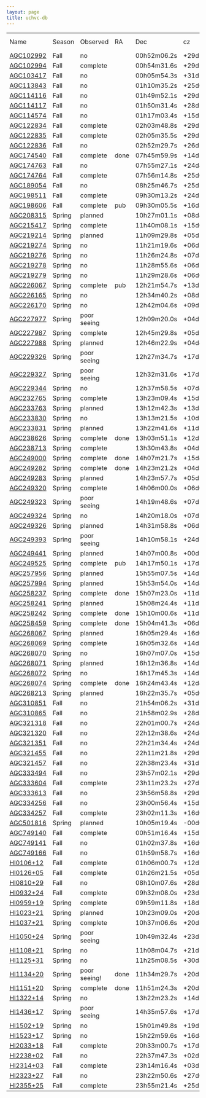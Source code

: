 ```yaml
---
layout: page
title: uchvc-db
--- 
```

<table>
<tr><td>Name</td><td>Season</td><td>Observed</td><td>RA</td><td>Dec</td><td>cz</td><td>abar</td><td>log MHI</td><td>log NHI</td></tr>
<tr class="notobs"><td><a href="/uchvc-db/agc102992">AGC102992</a></td><td>Fall</td><td>no</td><td></td><td>00h52m06.2s</td><td>+29d12m04s</td><td> -177</td><td>15.49</td><td> 5.48</td><td> 18.37</td></tr>
<tr class="yesobs"><td><a href="/uchvc-db/agc102994">AGC102994</a></td><td>Fall</td><td>complete</td><td></td><td>00h54m31.6s</td><td>+29d24m02s</td><td> -290</td><td> 5.48</td><td> 5.20</td><td> 18.99</td></tr>
<tr class="notobs"><td><a href="/uchvc-db/agc103417">AGC103417</a></td><td>Fall</td><td>no</td><td></td><td>00h05m54.3s</td><td>+31d20m14s</td><td> -128</td><td>20.12</td><td> 5.74</td><td> 18.40</td></tr>
<tr class="notobs"><td><a href="/uchvc-db/agc113843">AGC113843</a></td><td>Fall</td><td>no</td><td></td><td>01h10m35.2s</td><td>+25d06m01s</td><td>   84</td><td>11.66</td><td> 5.36</td><td> 18.49</td></tr>
<tr class="notobs"><td><a href="/uchvc-db/agc114116">AGC114116</a></td><td>Fall</td><td>no</td><td></td><td>01h49m52.1s</td><td>+29d26m00s</td><td> -325</td><td>21.54</td><td> 5.97</td><td> 18.57</td></tr>
<tr class="notobs"><td><a href="/uchvc-db/agc114117">AGC114117</a></td><td>Fall</td><td>no</td><td></td><td>01h50m31.4s</td><td>+28d22m59s</td><td> -317</td><td>15.72</td><td> 6.02</td><td> 18.90</td></tr>
<tr class="notobs"><td><a href="/uchvc-db/agc114574">AGC114574</a></td><td>Fall</td><td>no</td><td></td><td>01h17m03.4s</td><td>+15d55m48s</td><td> -273</td><td> 7.75</td><td> 5.22</td><td> 18.71</td></tr>
<tr class="yesobs"><td><a href="/uchvc-db/agc122834">AGC122834</a></td><td>Fall</td><td>complete</td><td></td><td>02h03m48.8s</td><td>+29d13m13s</td><td>   49</td><td>10.58</td><td> 5.93</td><td> 19.15</td></tr>
<tr class="yesobs"><td><a href="/uchvc-db/agc122835">AGC122835</a></td><td>Fall</td><td>complete</td><td></td><td>02h05m35.5s</td><td>+29d13m56s</td><td>   29</td><td> 5.48</td><td> 5.46</td><td> 19.26</td></tr>
<tr class="notobs"><td><a href="/uchvc-db/agc122836">AGC122836</a></td><td>Fall</td><td>no</td><td></td><td>02h52m29.7s</td><td>+26d26m30s</td><td> -135</td><td>20.86</td><td> 6.21</td><td> 18.84</td></tr>
<tr class="yesobs"><td><a href="/uchvc-db/agc174540">AGC174540</a></td><td>Fall</td><td>complete</td><td>done</td><td>07h45m59.9s</td><td>+14d58m37s</td><td>  162</td><td> 7.75</td><td> 5.69</td><td> 19.18</td></tr>
<tr class="notobs"><td><a href="/uchvc-db/agc174763">AGC174763</a></td><td>Fall</td><td>no</td><td></td><td>07h55m27.1s</td><td>+24d41m43s</td><td>  156</td><td>13.27</td><td> 5.82</td><td> 18.85</td></tr>
<tr class="yesobs"><td><a href="/uchvc-db/agc174764">AGC174764</a></td><td>Fall</td><td>complete</td><td></td><td>07h56m14.8s</td><td>+25d09m00s</td><td>  175</td><td> 7.07</td><td> 5.19</td><td> 18.76</td></tr>
<tr class="notobs"><td><a href="/uchvc-db/agc189054">AGC189054</a></td><td>Fall</td><td>no</td><td></td><td>08h25m46.7s</td><td>+25d11m28s</td><td>  173</td><td>15.72</td><td> 5.62</td><td> 18.50</td></tr>
<tr class="yesobs"><td><a href="/uchvc-db/agc198511">AGC198511</a></td><td>Fall</td><td>complete</td><td></td><td>09h30m13.2s</td><td>+24d12m17s</td><td>  152</td><td> 6.93</td><td> 5.24</td><td> 18.83</td></tr>
<tr class="yesobs"><td><a href="/uchvc-db/agc198606">AGC198606</a></td><td>Fall</td><td>complete</td><td>pub</td><td>09h30m05.5s</td><td>+16d39m03s</td><td>   53</td><td> 9.00</td><td> 6.20</td><td> 19.56</td></tr>
<tr class="planobs"><td><a href="/uchvc-db/agc208315">AGC208315</a></td><td>Spring</td><td>planned</td><td></td><td>10h27m01.1s</td><td>+08d47m08s</td><td>  148</td><td>12.25</td><td> 6.07</td><td> 19.16</td></tr>
<tr class="yesobs"><td><a href="/uchvc-db/agc215417">AGC215417</a></td><td>Spring</td><td>complete</td><td></td><td>11h40m08.1s</td><td>+15d06m44s</td><td>  216</td><td> 9.49</td><td> 5.22</td><td> 18.54</td></tr>
<tr class="planobs"><td><a href="/uchvc-db/agc219214">AGC219214</a></td><td>Spring</td><td>planned</td><td></td><td>11h09m29.8s</td><td>+05d26m01s</td><td>  142</td><td> 5.29</td><td> 5.12</td><td> 18.94</td></tr>
<tr class="notobs"><td><a href="/uchvc-db/agc219274">AGC219274</a></td><td>Spring</td><td>no</td><td></td><td>11h21m19.6s</td><td>+06d21m32s</td><td>  143</td><td>20.49</td><td> 6.30</td><td> 18.95</td></tr>
<tr class="notobs"><td><a href="/uchvc-db/agc219276">AGC219276</a></td><td>Spring</td><td>no</td><td></td><td>11h26m24.8s</td><td>+07d39m15s</td><td>  149</td><td>12.96</td><td> 5.69</td><td> 18.74</td></tr>
<tr class="notobs"><td><a href="/uchvc-db/agc219278">AGC219278</a></td><td>Spring</td><td>no</td><td></td><td>11h28m55.6s</td><td>+06d25m29s</td><td>  182</td><td> 8.12</td><td> 5.33</td><td> 18.78</td></tr>
<tr class="notobs"><td><a href="/uchvc-db/agc219279">AGC219279</a></td><td>Spring</td><td>no</td><td></td><td>11h29m28.6s</td><td>+06d09m23s</td><td>  167</td><td>11.49</td><td> 5.55</td><td> 18.70</td></tr>
<tr class="yesobs"><td><a href="/uchvc-db/agc226067">AGC226067</a></td><td>Spring</td><td>complete</td><td>pub</td><td>12h21m54.7s</td><td>+13d28m10s</td><td> -128</td><td> 4.47</td><td> 5.34</td><td> 19.31</td></tr>
<tr class="notobs"><td><a href="/uchvc-db/agc226165">AGC226165</a></td><td>Spring</td><td>no</td><td></td><td>12h34m40.2s</td><td>+08d24m08s</td><td>  200</td><td> 7.75</td><td> 5.33</td><td> 18.82</td></tr>
<tr class="notobs"><td><a href="/uchvc-db/agc226170">AGC226170</a></td><td>Spring</td><td>no</td><td></td><td>12h42m04.6s</td><td>+09d54m05s</td><td>  220</td><td>12.96</td><td> 5.44</td><td> 18.49</td></tr>
<tr class="poorobs"><td><a href="/uchvc-db/agc227977">AGC227977</a></td><td>Spring</td><td>poor seeing</td><td></td><td>12h09m20.0s</td><td>+04d23m30s</td><td> -142</td><td> 5.29</td><td> 5.03</td><td> 18.85</td></tr>
<tr class="yesobs"><td><a href="/uchvc-db/agc227987">AGC227987</a></td><td>Spring</td><td>complete</td><td></td><td>12h45m29.8s</td><td>+05d20m23s</td><td>  265</td><td>12.00</td><td> 6.12</td><td> 19.23</td></tr>
<tr class="planobs"><td><a href="/uchvc-db/agc227988">AGC227988</a></td><td>Spring</td><td>planned</td><td></td><td>12h46m22.9s</td><td>+04d48m42s</td><td>  321</td><td> 5.00</td><td> 5.10</td><td> 18.97</td></tr>
<tr class="poorobs"><td><a href="/uchvc-db/agc229326">AGC229326</a></td><td>Spring</td><td>poor seeing</td><td></td><td>12h27m34.7s</td><td>+17d38m23s</td><td>  242</td><td> 8.00</td><td> 5.30</td><td> 18.76</td></tr>
<tr class="poorobs"><td><a href="/uchvc-db/agc229327">AGC229327</a></td><td>Spring</td><td>poor seeing</td><td></td><td>12h32m31.6s</td><td>+17d57m21s</td><td>  249</td><td>11.00</td><td> 5.30</td><td> 18.49</td></tr>
<tr class="notobs"><td><a href="/uchvc-db/agc229344">AGC229344</a></td><td>Spring</td><td>no</td><td></td><td>12h37m58.5s</td><td>+07d48m49s</td><td>  154</td><td>15.43</td><td> 5.59</td><td> 18.48</td></tr>
<tr class="yesobs"><td><a href="/uchvc-db/agc232765">AGC232765</a></td><td>Spring</td><td>complete</td><td></td><td>13h23m09.4s</td><td>+15d11m17s</td><td>  105</td><td> 5.00</td><td> 5.50</td><td> 19.37</td></tr>
<tr class="planobs"><td><a href="/uchvc-db/agc233763">AGC233763</a></td><td>Spring</td><td>planned</td><td></td><td>13h12m42.3s</td><td>+13d30m46s</td><td>  127</td><td> 5.92</td><td> 5.35</td><td> 19.08</td></tr>
<tr class="notobs"><td><a href="/uchvc-db/agc233830">AGC233830</a></td><td>Spring</td><td>no</td><td></td><td>13h13m21.5s</td><td>+10d12m57s</td><td>  177</td><td>18.33</td><td> 5.60</td><td> 18.34</td></tr>
<tr class="planobs"><td><a href="/uchvc-db/agc233831">AGC233831</a></td><td>Spring</td><td>planned</td><td></td><td>13h22m41.6s</td><td>+11d52m31s</td><td>  124</td><td> 4.24</td><td> 5.17</td><td> 19.19</td></tr>
<tr class="yesobs"><td><a href="/uchvc-db/agc238626">AGC238626</a></td><td>Spring</td><td>complete</td><td>done</td><td>13h03m51.1s</td><td>+12d12m23s</td><td>  211</td><td> 4.00</td><td> 4.90</td><td> 18.97</td></tr>
<tr class="yesobs"><td><a href="/uchvc-db/agc238713">AGC238713</a></td><td>Spring</td><td>complete</td><td></td><td>13h30m43.8s</td><td>+04d13m38s</td><td>  308</td><td>10.95</td><td> 5.47</td><td> 18.66</td></tr>
<tr class="yesobs"><td><a href="/uchvc-db/agc249000">AGC249000</a></td><td>Spring</td><td>complete</td><td>done</td><td>14h07m21.7s</td><td>+15d45m26s</td><td>   66</td><td> 9.00</td><td> 5.60</td><td> 18.96</td></tr>
<tr class="yesobs"><td><a href="/uchvc-db/agc249282">AGC249282</a></td><td>Spring</td><td>complete</td><td>done</td><td>14h23m21.2s</td><td>+04d34m37s</td><td>  203</td><td> 5.92</td><td> 5.53</td><td> 19.26</td></tr>
<tr class="planobs"><td><a href="/uchvc-db/agc249283">AGC249283</a></td><td>Spring</td><td>planned</td><td></td><td>14h23m57.7s</td><td>+05d23m40s</td><td>  252</td><td>13.27</td><td> 5.42</td><td> 18.45</td></tr>
<tr class="yesobs"><td><a href="/uchvc-db/agc249320">AGC249320</a></td><td>Spring</td><td>complete</td><td></td><td>14h06m00.0s</td><td>+06d07m36s</td><td>   59</td><td> 5.00</td><td> 5.30</td><td> 19.17</td></tr>
<tr class="poorobs"><td><a href="/uchvc-db/agc249323">AGC249323</a></td><td>Spring</td><td>poor seeing</td><td></td><td>14h19m48.6s</td><td>+07d11m15s</td><td>  246</td><td>10.82</td><td> 5.50</td><td> 18.70</td></tr>
<tr class="notobs"><td><a href="/uchvc-db/agc249324">AGC249324</a></td><td>Spring</td><td>no</td><td></td><td>14h20m18.0s</td><td>+07d23m33s</td><td> -146</td><td> 8.00</td><td> 5.40</td><td> 18.86</td></tr>
<tr class="planobs"><td><a href="/uchvc-db/agc249326">AGC249326</a></td><td>Spring</td><td>planned</td><td></td><td>14h31m58.8s</td><td>+06d35m20s</td><td>  136</td><td> 5.48</td><td> 5.22</td><td> 19.01</td></tr>
<tr class="poorobs"><td><a href="/uchvc-db/agc249393">AGC249393</a></td><td>Spring</td><td>poor seeing</td><td></td><td>14h10m58.1s</td><td>+24d12m04s</td><td> -157</td><td>11.62</td><td> 5.42</td><td> 18.56</td></tr>
<tr class="planobs"><td><a href="/uchvc-db/agc249441">AGC249441</a></td><td>Spring</td><td>planned</td><td></td><td>14h07m00.8s</td><td>+00d13m23s</td><td> -131</td><td> 8.00</td><td> 5.20</td><td> 18.66</td></tr>
<tr class="yesobs"><td><a href="/uchvc-db/agc249525">AGC249525</a></td><td>Spring</td><td>complete</td><td>pub</td><td>14h17m50.1s</td><td>+17d32m52s</td><td>   48</td><td> 9.00</td><td> 6.20</td><td> 19.56</td></tr>
<tr class="planobs"><td><a href="/uchvc-db/agc257956">AGC257956</a></td><td>Spring</td><td>planned</td><td></td><td>15h55m07.5s</td><td>+14d29m29s</td><td>  144</td><td> 6.93</td><td> 5.56</td><td> 19.15</td></tr>
<tr class="planobs"><td><a href="/uchvc-db/agc257994">AGC257994</a></td><td>Spring</td><td>planned</td><td></td><td>15h53m54.0s</td><td>+14d41m48s</td><td>  146</td><td> 9.17</td><td> 5.68</td><td> 19.03</td></tr>
<tr class="yesobs"><td><a href="/uchvc-db/agc258237">AGC258237</a></td><td>Spring</td><td>complete</td><td>done</td><td>15h07m23.0s</td><td>+11d32m56s</td><td>  155</td><td> 7.07</td><td> 5.50</td><td> 19.07</td></tr>
<tr class="planobs"><td><a href="/uchvc-db/agc258241">AGC258241</a></td><td>Spring</td><td>planned</td><td></td><td>15h08m24.4s</td><td>+11d24m22s</td><td>  164</td><td>10.25</td><td> 5.37</td><td> 18.62</td></tr>
<tr class="yesobs"><td><a href="/uchvc-db/agc258242">AGC258242</a></td><td>Spring</td><td>complete</td><td>done</td><td>15h10m00.6s</td><td>+11d11m27s</td><td>  207</td><td> 7.35</td><td> 5.22</td><td> 18.76</td></tr>
<tr class="yesobs"><td><a href="/uchvc-db/agc258459">AGC258459</a></td><td>Spring</td><td>complete</td><td>done</td><td>15h04m41.3s</td><td>+06d12m59s</td><td>  149</td><td>10.49</td><td> 5.50</td><td> 18.73</td></tr>
<tr class="planobs"><td><a href="/uchvc-db/agc268067">AGC268067</a></td><td>Spring</td><td>planned</td><td></td><td>16h05m29.4s</td><td>+16d09m12s</td><td>  158</td><td> 7.75</td><td> 5.65</td><td> 19.14</td></tr>
<tr class="yesobs"><td><a href="/uchvc-db/agc268069">AGC268069</a></td><td>Spring</td><td>complete</td><td></td><td>16h05m32.6s</td><td>+14d59m20s</td><td>  132</td><td> 7.07</td><td> 5.43</td><td> 19.00</td></tr>
<tr class="notobs"><td><a href="/uchvc-db/agc268070">AGC268070</a></td><td>Spring</td><td>no</td><td></td><td>16h07m07.0s</td><td>+15d08m31s</td><td>  160</td><td>12.37</td><td> 5.54</td><td> 18.63</td></tr>
<tr class="planobs"><td><a href="/uchvc-db/agc268071">AGC268071</a></td><td>Spring</td><td>planned</td><td></td><td>16h12m36.8s</td><td>+14d12m26s</td><td>  109</td><td> 9.17</td><td> 5.80</td><td> 19.15</td></tr>
<tr class="notobs"><td><a href="/uchvc-db/agc268072">AGC268072</a></td><td>Spring</td><td>no</td><td></td><td>16h17m45.3s</td><td>+14d10m36s</td><td>  108</td><td>12.00</td><td> 5.87</td><td> 18.98</td></tr>
<tr class="yesobs"><td><a href="/uchvc-db/agc268074">AGC268074</a></td><td>Spring</td><td>complete</td><td>done</td><td>16h24m43.4s</td><td>+12d44m12s</td><td>  107</td><td> 9.95</td><td> 5.48</td><td> 18.75</td></tr>
<tr class="planobs"><td><a href="/uchvc-db/agc268213">AGC268213</a></td><td>Spring</td><td>planned</td><td></td><td>16h22m35.7s</td><td>+05d08m48s</td><td> -139</td><td>10.95</td><td> 5.82</td><td> 19.01</td></tr>
<tr class="notobs"><td><a href="/uchvc-db/agc310851">AGC310851</a></td><td>Fall</td><td>no</td><td></td><td>21h54m06.2s</td><td>+31d12m49s</td><td> -324</td><td>19.08</td><td> 5.79</td><td> 18.50</td></tr>
<tr class="notobs"><td><a href="/uchvc-db/agc310865">AGC310865</a></td><td>Fall</td><td>no</td><td></td><td>21h58m02.9s</td><td>+28d37m35s</td><td> -439</td><td> 8.49</td><td> 5.37</td><td> 18.78</td></tr>
<tr class="notobs"><td><a href="/uchvc-db/agc321318">AGC321318</a></td><td>Fall</td><td>no</td><td></td><td>22h01m00.7s</td><td>+24d44m04s</td><td> -345</td><td>12.73</td><td> 5.54</td><td> 18.60</td></tr>
<tr class="notobs"><td><a href="/uchvc-db/agc321320">AGC321320</a></td><td>Fall</td><td>no</td><td></td><td>22h12m38.6s</td><td>+24d43m11s</td><td> -302</td><td> 9.49</td><td> 5.49</td><td> 18.81</td></tr>
<tr class="notobs"><td><a href="/uchvc-db/agc321351">AGC321351</a></td><td>Fall</td><td>no</td><td></td><td>22h21m34.4s</td><td>+24d36m38s</td><td> -341</td><td>11.96</td><td> 5.39</td><td> 18.51</td></tr>
<tr class="notobs"><td><a href="/uchvc-db/agc321455">AGC321455</a></td><td>Fall</td><td>no</td><td></td><td>22h11m21.8s</td><td>+29d54m02s</td><td> -288</td><td> 9.54</td><td> 5.62</td><td> 18.93</td></tr>
<tr class="notobs"><td><a href="/uchvc-db/agc321457">AGC321457</a></td><td>Fall</td><td>no</td><td></td><td>22h38m23.4s</td><td>+31d52m57s</td><td> -321</td><td>13.08</td><td> 5.60</td><td> 18.64</td></tr>
<tr class="notobs"><td><a href="/uchvc-db/agc333494">AGC333494</a></td><td>Fall</td><td>no</td><td></td><td>23h57m02.1s</td><td>+29d48m46s</td><td> -329</td><td> 9.17</td><td> 5.63</td><td> 18.98</td></tr>
<tr class="yesobs"><td><a href="/uchvc-db/agc333604">AGC333604</a></td><td>Fall</td><td>complete</td><td></td><td>23h11m23.2s</td><td>+27d56m45s</td><td>   66</td><td> 7.94</td><td> 5.61</td><td> 19.08</td></tr>
<tr class="notobs"><td><a href="/uchvc-db/agc333613">AGC333613</a></td><td>Fall</td><td>no</td><td></td><td>23h56m58.8s</td><td>+29d32m35s</td><td> -333</td><td> 8.06</td><td> 5.11</td><td> 18.57</td></tr>
<tr class="notobs"><td><a href="/uchvc-db/agc334256">AGC334256</a></td><td>Fall</td><td>no</td><td></td><td>23h00m56.4s</td><td>+15d20m14s</td><td> -461</td><td> 9.38</td><td> 5.57</td><td> 18.90</td></tr>
<tr class="yesobs"><td><a href="/uchvc-db/agc334257">AGC334257</a></td><td>Fall</td><td>complete</td><td></td><td>23h02m11.3s</td><td>+16d00m48s</td><td> -452</td><td> 6.93</td><td> 5.20</td><td> 18.79</td></tr>
<tr class="planobs"><td><a href="/uchvc-db/agc501816">AGC501816</a></td><td>Spring</td><td>planned</td><td></td><td>10h05m19.4s</td><td>-00d02m26s</td><td>  109</td><td> 7.00</td><td> 5.60</td><td> 19.18</td></tr>
<tr class="yesobs"><td><a href="/uchvc-db/agc749140">AGC749140</a></td><td>Fall</td><td>complete</td><td></td><td>00h51m16.4s</td><td>+15d11m11s</td><td>   52</td><td> 5.92</td><td> 5.50</td><td> 19.22</td></tr>
<tr class="notobs"><td><a href="/uchvc-db/agc749141">AGC749141</a></td><td>Fall</td><td>no</td><td></td><td>01h02m37.8s</td><td>+16d07m52s</td><td> -308</td><td> 8.94</td><td> 5.28</td><td> 18.65</td></tr>
<tr class="notobs"><td><a href="/uchvc-db/agc749166">AGC749166</a></td><td>Fall</td><td>no</td><td></td><td>01h59m58.7s</td><td>+16d05m25s</td><td>   49</td><td> 9.49</td><td> 5.66</td><td> 18.97</td></tr>
<tr class="yesobs"><td><a href="/uchvc-db/hi0106+12">HI0106+12</a></td><td>Fall</td><td>complete</td><td></td><td>01h06m00.7s</td><td>+12d26m57s</td><td>   84</td><td> 6.00</td><td> 5.36</td><td> 19.07</td></tr>
<tr class="yesobs"><td><a href="/uchvc-db/hi0126+05">HI0126+05</a></td><td>Fall</td><td>complete</td><td></td><td>01h26m21.5s</td><td>+05d23m08s</td><td>   59</td><td> 8.12</td><td> 6.06</td><td> 19.51</td></tr>
<tr class="notobs"><td><a href="/uchvc-db/hi0810+29">HI0810+29</a></td><td>Fall</td><td>no</td><td></td><td>08h10m07.6s</td><td>+28d58m35s</td><td>  181</td><td> 9.00</td><td> 5.30</td><td> 18.66</td></tr>
<tr class="yesobs"><td><a href="/uchvc-db/hi0932+24">HI0932+24</a></td><td>Fall</td><td>complete</td><td></td><td>09h32m08.0s</td><td>+23d37m52s</td><td>  178</td><td>10.00</td><td> 5.30</td><td> 18.57</td></tr>
<tr class="yesobs"><td><a href="/uchvc-db/hi0959+19">HI0959+19</a></td><td>Spring</td><td>complete</td><td></td><td>09h59m11.8s</td><td>+18d55m35s</td><td>   84</td><td>16.00</td><td> 6.00</td><td> 18.86</td></tr>
<tr class="planobs"><td><a href="/uchvc-db/hi1023+21">HI1023+21</a></td><td>Spring</td><td>planned</td><td></td><td>10h23m09.0s</td><td>+20d40m59s</td><td>  -60</td><td> 8.00</td><td> 5.60</td><td> 19.06</td></tr>
<tr class="yesobs"><td><a href="/uchvc-db/hi1037+21">HI1037+21</a></td><td>Spring</td><td>complete</td><td></td><td>10h37m06.6s</td><td>+20d30m58s</td><td>   98</td><td>11.00</td><td> 5.80</td><td> 18.99</td></tr>
<tr class="poorobs"><td><a href="/uchvc-db/hi1050+24">HI1050+24</a></td><td>Spring</td><td>poor seeing</td><td></td><td>10h49m32.4s</td><td>+23d56m38s</td><td>   65</td><td>13.00</td><td> 6.00</td><td> 19.04</td></tr>
<tr class="notobs"><td><a href="/uchvc-db/hi1108+21">HI1108+21</a></td><td>Spring</td><td>no</td><td></td><td>11h08m04.7s</td><td>+21d14m14s</td><td>  127</td><td>14.00</td><td> 5.70</td><td> 18.68</td></tr>
<tr class="notobs"><td><a href="/uchvc-db/hi1125+31">HI1125+31</a></td><td>Spring</td><td>no</td><td></td><td>11h25m08.5s</td><td>+30d31m30s</td><td>   90</td><td>11.00</td><td> 5.40</td><td> 18.59</td></tr>
<tr class="poorobs"><td><a href="/uchvc-db/hi1134+20">HI1134+20</a></td><td>Spring</td><td>poor seeing!</td><td>done</td><td>11h34m29.7s</td><td>+20d12m49s</td><td>   74</td><td> 7.00</td><td> 5.30</td><td> 18.88</td></tr>
<tr class="yesobs"><td><a href="/uchvc-db/hi1151+20">HI1151+20</a></td><td>Spring</td><td>complete</td><td>done</td><td>11h51m24.3s</td><td>+20d32m20s</td><td>  192</td><td> 8.00</td><td> 5.30</td><td> 18.76</td></tr>
<tr class="notobs"><td><a href="/uchvc-db/hi1322+14">HI1322+14</a></td><td>Spring</td><td>no</td><td></td><td>13h22m23.2s</td><td>+14d14m08s</td><td>  109</td><td> 8.00</td><td> 5.20</td><td> 18.66</td></tr>
<tr class="poorobs"><td><a href="/uchvc-db/hi1436+17">HI1436+17</a></td><td>Spring</td><td>poor seeing</td><td></td><td>14h35m57.6s</td><td>+17d10m04s</td><td>   30</td><td> 8.00</td><td> 5.60</td><td> 19.06</td></tr>
<tr class="notobs"><td><a href="/uchvc-db/hi1502+19">HI1502+19</a></td><td>Spring</td><td>no</td><td></td><td>15h01m49.8s</td><td>+19d27m01s</td><td>   27</td><td> 9.00</td><td> 5.60</td><td> 18.96</td></tr>
<tr class="notobs"><td><a href="/uchvc-db/hi1523+17">HI1523+17</a></td><td>Spring</td><td>no</td><td></td><td>15h22m59.6s</td><td>+16d42m02s</td><td>    5</td><td> 9.00</td><td> 5.60</td><td> 18.96</td></tr>
<tr class="yesobs"><td><a href="/uchvc-db/hi2033+18">HI2033+18</a></td><td>Fall</td><td>complete</td><td></td><td>20h33m00.7s</td><td>+17d35m00s</td><td>   37</td><td> 8.00</td><td> 6.01</td><td> 19.47</td></tr>
<tr class="notobs"><td><a href="/uchvc-db/hi2238+02">HI2238+02</a></td><td>Fall</td><td>no</td><td></td><td>22h37m47.3s</td><td>+02d21m05s</td><td> -110</td><td> 9.17</td><td> 5.39</td><td> 18.73</td></tr>
<tr class="yesobs"><td><a href="/uchvc-db/hi2314+03">HI2314+03</a></td><td>Fall</td><td>complete</td><td></td><td>23h14m16.4s</td><td>+03d23m07s</td><td>   42</td><td>13.00</td><td> 6.27</td><td> 19.32</td></tr>
<tr class="notobs"><td><a href="/uchvc-db/hi2323+27">HI2323+27</a></td><td>Fall</td><td>no</td><td></td><td>23h22m50.6s</td><td>+27d07m18s</td><td>   61</td><td>10.58</td><td> 5.43</td><td> 18.65</td></tr>
<tr class="yesobs"><td><a href="/uchvc-db/hi2355+25">HI2355+25</a></td><td>Fall</td><td>complete</td><td></td><td>23h55m21.4s</td><td>+25d17m26s</td><td>   45</td><td> 7.35</td><td> 5.31</td><td> 18.85</td></tr>
</table>

